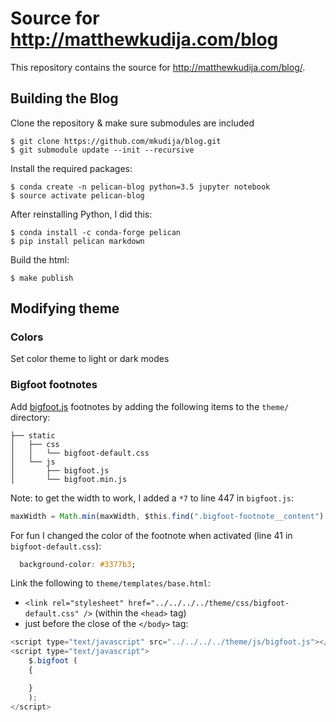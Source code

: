 # Source for http://matthewkudija.com/blog

This repository contains the source for http://matthewkudija.com/blog/.

## Building the Blog

Clone the repository & make sure submodules are included

```
$ git clone https://github.com/mkudija/blog.git
$ git submodule update --init --recursive
```

Install the required packages:

```
$ conda create -n pelican-blog python=3.5 jupyter notebook
$ source activate pelican-blog
```

After reinstalling Python, I did this:

```
$ conda install -c conda-forge pelican
$ pip install pelican markdown
```

Build the html:

```
$ make publish
```

## Modifying theme

### Colors
Set color theme to light or dark modes              


### Bigfoot footnotes

Add [bigfoot.js](http://www.bigfootjs.com/) footnotes by adding the following items to the `theme/` directory:

```
├── static
│   ├── css
│   │   └── bigfoot-default.css
│   └── js
│       ├── bigfoot.js
│       └── bigfoot.min.js
```
Note: to get the width to work, I added a `*7` to line 447 in `bigfoot.js`:
```javascript
maxWidth = Math.min(maxWidth, $this.find(".bigfoot-footnote__content").outerWidth() + 1)*7;
```

For fun I changed the color of the footnote when activated (line 41 in `bigfoot-default.css`):
```css
  background-color: #3377b3;
```

Link the following to `theme/templates/base.html`:
- `<link rel="stylesheet" href="../../../../theme/css/bigfoot-default.css" />` (within the `<head>` tag)
- just before the close of the `</body>` tag: 

```javascript
<script type="text/javascript" src="../../../../theme/js/bigfoot.js"></script>
<script type="text/javascript">
    $.bigfoot (
    {

    }
    );
</script>
```

